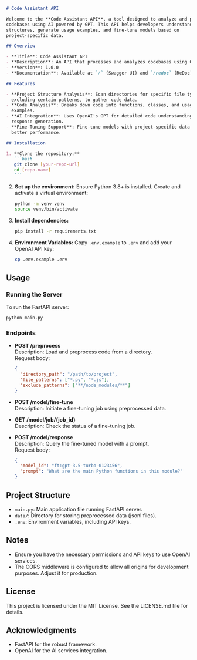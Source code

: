 ````markdown
# Code Assistant API

Welcome to the **Code Assistant API**, a tool designed to analyze and process
codebases using AI powered by GPT. This API helps developers understand codebase
structures, generate usage examples, and fine-tune models based on
project-specific data.

## Overview

- **Title**: Code Assistant API
- **Description**: An API that processes and analyzes codebases using GPT.
- **Version**: 1.0.0
- **Documentation**: Available at `/` (Swagger UI) and `/redoc` (ReDoc).

## Features

- **Project Structure Analysis**: Scan directories for specific file types,
  excluding certain patterns, to gather code data.
- **Code Analysis**: Breaks down code into functions, classes, and usage
  examples.
- **AI Integration**: Uses OpenAI's GPT for detailed code understanding and
  response generation.
- **Fine-Tuning Support**: Fine-tune models with project-specific data for
  better performance.

## Installation

1. **Clone the repository:**
   ```bash
   git clone [your-repo-url]
   cd [repo-name]
   ```
````

2. **Set up the environment:** Ensure Python 3.8+ is installed. Create and
   activate a virtual environment:

   ```bash
   python -m venv venv
   source venv/bin/activate
   ```

3. **Install dependencies:**

   ```bash
   pip install -r requirements.txt
   ```

4. **Environment Variables:** Copy `.env.example` to `.env` and add your OpenAI
   API key:
   ```bash
   cp .env.example .env
   ```

## Usage

### Running the Server

To run the FastAPI server:

```bash
python main.py
```

### Endpoints

- **POST /preprocess**  
  Description: Load and preprocess code from a directory.  
  Request body:

  ```json
  {
  	"directory_path": "/path/to/project",
  	"file_patterns": ["*.py", "*.js"],
  	"exclude_patterns": ["**/node_modules/**"]
  }
  ```

- **POST /model/fine-tune**  
  Description: Initiate a fine-tuning job using preprocessed data.

- **GET /model/job/{job_id}**  
  Description: Check the status of a fine-tuning job.

- **POST /model/response**  
  Description: Query the fine-tuned model with a prompt.  
  Request body:
  ```json
  {
  	"model_id": "ft:gpt-3.5-turbo-0123456",
  	"prompt": "What are the main Python functions in this module?"
  }
  ```

## Project Structure

- `main.py`: Main application file running FastAPI server.
- `data/`: Directory for storing preprocessed data (jsonl files).
- `.env`: Environment variables, including API keys.

## Notes

- Ensure you have the necessary permissions and API keys to use OpenAI services.
- The CORS middleware is configured to allow all origins for development
  purposes. Adjust it for production.

## License

This project is licensed under the MIT License. See the LICENSE.md file for
details.

## Acknowledgments

- FastAPI for the robust framework.
- OpenAI for the AI services integration.

```

```
